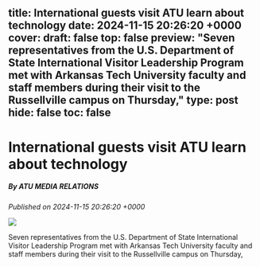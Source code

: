 title: International guests visit ATU learn about technology
date: 2024-11-15 20:26:20 +0000
cover: 
draft: false
top: false
preview: "Seven representatives from the U.S. Department of State International Visitor Leadership Program met with Arkansas Tech University faculty and staff members during their visit to the Russellville campus on Thursday,"
type: post
hide: false
toc: false
---

# International guests visit ATU learn about technology
##### By ATU MEDIA RELATIONS
_Published on 2024-11-15 20:26:20 +0000_

![](https://bloximages.newyork1.vip.townnews.com/couriernews.com/content/tncms/assets/v3/editorial/3/5e/35ea384d-fe17-5ebd-a2ed-3aa04f8fa0a5/673795f232089.image.jpg?crop=1691%2C888%2C0%2C169&resize=438%2C230&order=crop%2Cresize)

Seven representatives from the U.S. Department of State International Visitor Leadership Program met with Arkansas Tech University faculty and staff members during their visit to the Russellville campus on Thursday,

